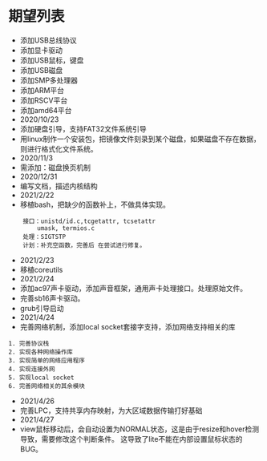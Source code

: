 # 期望列表
* 添加USB总线协议
* 添加显卡驱动
* 添加USB鼠标，键盘
* 添加USB磁盘
* 添加SMP多处理器
* 添加ARM平台
* 添加RSCV平台
* 添加amd64平台
* 2020/10/23
* 添加硬盘引导，支持FAT32文件系统引导
* 用linux制作一个安装包，把镜像文件刻录到某个磁盘，如果磁盘不存在数据，则进行格式化文件系统。
* 2020/11/3
* 需添加：磁盘换页机制
* 2020/12/31
* 编写文档，描述内核结构
* 2021/2/22
* 移植bash，把缺少的函数补上，不做具体实现。
```
    接口：unistd/id.c,tcgetattr, tcsetattr
        umask, termios.c
    处理：SIGTSTP
    计划：补充空函数，完善后 在尝试进行修复。
```
* 2021/2/23
* 移植coreutils
* 2021/2/24
* 添加ac97声卡驱动，添加声音框架，通用声卡处理接口。处理原始文件。
* 完善sb16声卡驱动。
* grub引导启动
* 2021/4/24
* 完善网络机制，添加local socket套接字支持，添加网络支持相关的库
```
1. 完善协议栈
2. 实现各种网络操作库
3. 实现简单的网络应用程序
4. 实现连接外网
5. 实现local socket
6. 完善网络相关的其余模块
```
* 2021/4/26
* 完善LPC，支持共享内存映射，为大区域数据传输打好基础
* 2021/4/27
* view鼠标移动后，会自动设置为NORMAL状态，这是由于resize和hover检测导致，需要修改这个判断条件。
这导致了lite不能在内部设置鼠标状态的BUG。